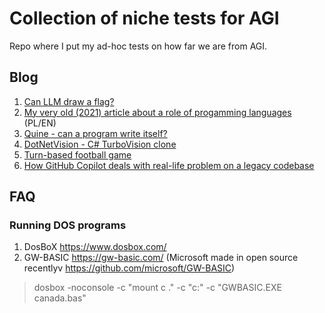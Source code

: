 # Collection of niche tests for AGI
Repo where I put my ad-hoc tests on how far we are from AGI.
## Blog
1. [Can LLM draw a flag?](https://github.com/marcinmachura/MeVsAi/blob/main/FunWithFlags/2025-07-21/FunWithFlagsJuly2025.md)
2. [My very old (2021) article about a role of progamming languages](Blog/0-EN-software-eng.md) (PL/EN)
3. [Quine - can a program write itself?](Blog/1-Quine.md)
4. [DotNetVision - C# TurboVision clone](Blog/2-DotNetVision.md)
5. [Turn-based football game](TurnBasedFootball/TurnBasedFootball.md)
6. [How GitHub Copilot deals with real-life problem on a legacy codebase](Blog-4FsSharpCSharpAI.md) 

## FAQ
### Running DOS programs
1) DosBoX https://www.dosbox.com/
2) GW-BASIC https://gw-basic.com/ (Microsoft made in open source recentlyv https://github.com/microsoft/GW-BASIC)
> dosbox -noconsole -c "mount c ." -c "c:" -c "GWBASIC.EXE canada.bas"



 
